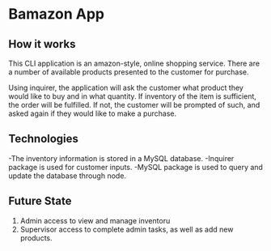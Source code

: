 # Bamazon App

## How it works
This CLI application is an amazon-style, online shopping service. There are a number of available products presented to the customer for purchase. 

Using inquirer, the application will ask the customer what product they would like to buy and in what quantity. If inventory of the item is sufficient, the order will be fulfilled. If not, the customer will be prompted of such, and asked again if they would like to make a purchase. 

## Technologies
-The inventory information is stored in a MySQL database. 
-Inquirer package is used for customer inputs.
-MySQL package is used to query and update the database through node.

## Future State
1. Admin access to view and manage inventoru
2. Supervisor access to complete admin tasks, as well as add new products. 